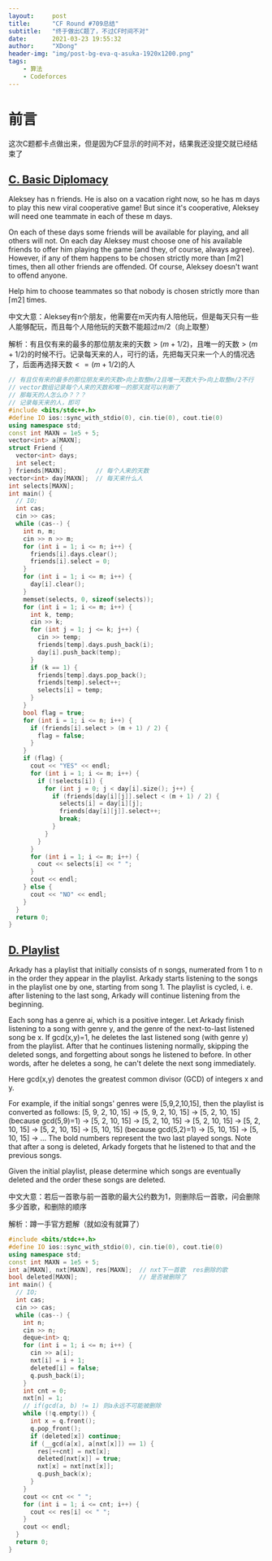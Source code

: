 ```yaml
---
layout:     post
title:      "CF Round #709总结"
subtitle:   "终于做出C题了，不过CF时间不对"
date:       2021-03-23 19:55:32
author:     "XDong"
header-img: "img/post-bg-eva-q-asuka-1920x1200.png"
tags:
    - 算法
    - Codeforces
---
```



# 前言

这次C题都卡点做出来，但是因为CF显示的时间不对，结果我还没提交就已经结束了

## [C. Basic Diplomacy](https://codeforces.com/contest/1484/problem/C)

Aleksey has n friends. He is also on a vacation right now, so he has m days to play this new viral cooperative game! But since it's cooperative, Aleksey will need one teammate in each of these m days.

On each of these days some friends will be available for playing, and all others will not. On each day Aleksey must choose one of his available friends to offer him playing the game (and they, of course, always agree). However, if any of them happens to be chosen strictly more than ⌈m2⌉ times, then all other friends are offended. Of course, Aleksey doesn't want to offend anyone.

Help him to choose teammates so that nobody is chosen strictly more than ⌈m2⌉ times.

中文大意：Aleksey有n个朋友，他需要在m天内有人陪他玩，但是每天只有一些人能够配玩，而且每个人陪他玩的天数不能超过m/2（向上取整）

解析：有且仅有来的最多的那位朋友来的天数$>(m+1/2)$，且唯一的天数$>(m+1/2)$的时候不行。记录每天来的人，可行的话，先把每天只来一个人的情况选了，后面再选择天数$<=(m+1/2)$的人

```cpp
// 有且仅有来的最多的那位朋友来的天数>向上取整m/2且唯一天数大于>向上取整m/2不行
// vector数组记录每个人来的天数和唯一的那天就可以判断了
// 那每天的人怎么办？？？
// 记录每天来的人，即可
#include <bits/stdc++.h>
#define IO ios::sync_with_stdio(0), cin.tie(0), cout.tie(0)
using namespace std;
const int MAXN = 1e5 + 5;
vector<int> a[MAXN];
struct Friend {
  vector<int> days;
  int select;
} friends[MAXN];        // 每个人来的天数
vector<int> day[MAXN];  // 每天来什么人
int selects[MAXN];
int main() {
  // IO;
  int cas;
  cin >> cas;
  while (cas--) {
    int n, m;
    cin >> n >> m;
    for (int i = 1; i <= n; i++) {
      friends[i].days.clear();
      friends[i].select = 0;
    }
    for (int i = 1; i <= m; i++) {
      day[i].clear();
    }
    memset(selects, 0, sizeof(selects));
    for (int i = 1; i <= m; i++) {
      int k, temp;
      cin >> k;
      for (int j = 1; j <= k; j++) {
        cin >> temp;
        friends[temp].days.push_back(i);
        day[i].push_back(temp);
      }
      if (k == 1) {
        friends[temp].days.pop_back();
        friends[temp].select++;
        selects[i] = temp;
      }
    }
    bool flag = true;
    for (int i = 1; i <= n; i++) {
      if (friends[i].select > (m + 1) / 2) {
        flag = false;
      }
    }
    if (flag) {
      cout << "YES" << endl;
      for (int i = 1; i <= m; i++) {
        if (!selects[i]) {
          for (int j = 0; j < day[i].size(); j++) {
            if (friends[day[i][j]].select < (m + 1) / 2) {
              selects[i] = day[i][j];
              friends[day[i][j]].select++;
              break;
            }
          }
        }
      }
      for (int i = 1; i <= m; i++) {
        cout << selects[i] << " ";
      }
      cout << endl;
    } else {
      cout << "NO" << endl;
    }
  }
  return 0;
}
```

## [D. Playlist](https://codeforces.com/contest/1484/problem/D)

Arkady has a playlist that initially consists of n songs, numerated from 1 to n in the order they appear in the playlist. Arkady starts listening to the songs in the playlist one by one, starting from song 1. The playlist is cycled, i. e. after listening to the last song, Arkady will continue listening from the beginning.

Each song has a genre ai, which is a positive integer. Let Arkady finish listening to a song with genre y, and the genre of the next-to-last listened song be x. If gcd(x,y)=1, he deletes the last listened song (with genre y) from the playlist. After that he continues listening normally, skipping the deleted songs, and forgetting about songs he listened to before. In other words, after he deletes a song, he can't delete the next song immediately.

Here gcd(x,y) denotes the greatest common divisor (GCD) of integers x and y.

For example, if the initial songs' genres were [5,9,2,10,15], then the playlist is converted as follows: [5, 9, 2, 10, 15] → [5, 9, 2, 10, 15] → [5, 2, 10, 15] (because gcd(5,9)=1) → [5, 2, 10, 15] → [5, 2, 10, 15] → [5, 2, 10, 15] → [5, 2, 10, 15] → [5, 2, 10, 15] → [5, 10, 15] (because gcd(5,2)=1) → [5, 10, 15] → [5, 10, 15] → ... The bold numbers represent the two last played songs. Note that after a song is deleted, Arkady forgets that he listened to that and the previous songs.

Given the initial playlist, please determine which songs are eventually deleted and the order these songs are deleted.

中文大意：若后一首歌与前一首歌的最大公约数为1，则删除后一首歌，问会删除多少首歌，和删除的顺序

解析：蹲一手官方题解（就如没有就算了）

```cpp
#include <bits/stdc++.h>
#define IO ios::sync_with_stdio(0), cin.tie(0), cout.tie(0)
using namespace std;
const int MAXN = 1e5 + 5;
int a[MAXN], nxt[MAXN], res[MAXN];  // nxt下一首歌  res删除的歌
bool deleted[MAXN];                 // 是否被删除了
int main() {
  // IO;
  int cas;
  cin >> cas;
  while (cas--) {
    int n;
    cin >> n;
    deque<int> q;
    for (int i = 1; i <= n; i++) {
      cin >> a[i];
      nxt[i] = i + 1;
      deleted[i] = false;
      q.push_back(i);
    }
    int cnt = 0;
    nxt[n] = 1;
    // if(gcd(a, b) != 1) 则a永远不可能被删除
    while (!q.empty()) {
      int x = q.front();
      q.pop_front();
      if (deleted[x]) continue;
      if (__gcd(a[x], a[nxt[x]]) == 1) {
        res[++cnt] = nxt[x];
        deleted[nxt[x]] = true;
        nxt[x] = nxt[nxt[x]];
        q.push_back(x);
      }
    }
    cout << cnt << " ";
    for (int i = 1; i <= cnt; i++) {
      cout << res[i] << " ";
    }
    cout << endl;
  }
  return 0;
}
```
